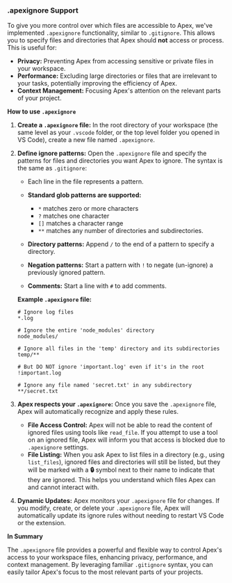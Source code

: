 ### .apexignore Support

To give you more control over which files are accessible to Apex, we've implemented `.apexignore` functionality, similar to `.gitignore`. This allows you to specify files and directories that Apex should **not** access or process. This is useful for:

*   **Privacy:** Preventing Apex from accessing sensitive or private files in your workspace.
*   **Performance:**  Excluding large directories or files that are irrelevant to your tasks, potentially improving the efficiency of Apex.
*   **Context Management:**  Focusing Apex's attention on the relevant parts of your project.

**How to use `.apexignore`**

1.  **Create a `.apexignore` file:** In the root directory of your workspace (the same level as your `.vscode` folder, or the top level folder you opened in VS Code), create a new file named `.apexignore`.

2.  **Define ignore patterns:** Open the `.apexignore` file and specify the patterns for files and directories you want Apex to ignore. The syntax is the same as `.gitignore`:

    *   Each line in the file represents a pattern.
    *   **Standard glob patterns are supported:**
        *   `*` matches zero or more characters
        *   `?` matches one character
        *   `[]` matches a character range
        *   `**` matches any number of directories and subdirectories.

    *   **Directory patterns:** Append `/` to the end of a pattern to specify a directory.
    *   **Negation patterns:** Start a pattern with `!` to negate (un-ignore) a previously ignored pattern.
    *   **Comments:** Start a line with `#` to add comments.

    **Example `.apexignore` file:**

    ```
    # Ignore log files
    *.log

    # Ignore the entire 'node_modules' directory
    node_modules/

    # Ignore all files in the 'temp' directory and its subdirectories
    temp/**

    # But DO NOT ignore 'important.log' even if it's in the root
    !important.log

    # Ignore any file named 'secret.txt' in any subdirectory
    **/secret.txt
    ```

3.  **Apex respects your `.apexignore`:** Once you save the `.apexignore` file, Apex will automatically recognize and apply these rules.

    *   **File Access Control:** Apex will not be able to read the content of ignored files using tools like `read_file`. If you attempt to use a tool on an ignored file, Apex will inform you that access is blocked due to `.apexignore` settings.
    *   **File Listing:** When you ask Apex to list files in a directory (e.g., using `list_files`), ignored files and directories will still be listed, but they will be marked with a **🔒** symbol next to their name to indicate that they are ignored. This helps you understand which files Apex can and cannot interact with.

4.  **Dynamic Updates:** Apex monitors your `.apexignore` file for changes. If you modify, create, or delete your `.apexignore` file, Apex will automatically update its ignore rules without needing to restart VS Code or the extension.

**In Summary**

The `.apexignore` file provides a powerful and flexible way to control Apex's access to your workspace files, enhancing privacy, performance, and context management. By leveraging familiar `.gitignore` syntax, you can easily tailor Apex's focus to the most relevant parts of your projects.